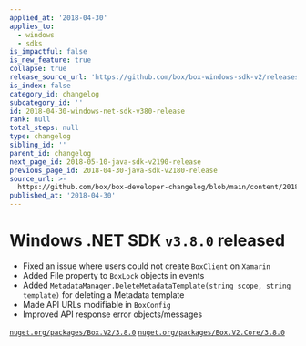 ```yaml
---
applied_at: '2018-04-30'
applies_to:
  - windows
  - sdks
is_impactful: false
is_new_feature: true
collapse: true
release_source_url: 'https://github.com/box/box-windows-sdk-v2/releases/tag/v3.8.0'
is_index: false
category_id: changelog
subcategory_id: ''
id: 2018-04-30-windows-net-sdk-v380-release
rank: null
total_steps: null
type: changelog
sibling_id: ''
parent_id: changelog
next_page_id: 2018-05-10-java-sdk-v2190-release
previous_page_id: 2018-04-30-java-sdk-v2180-release
source_url: >-
  https://github.com/box/box-developer-changelog/blob/main/content/2018/04-30-windows-net-sdk-v380-release.md
published_at: '2018-04-30'
---
```

# Windows .NET SDK `v3.8.0` released

* Fixed an issue where users could not create `BoxClient` on `Xamarin`
* Added File property to `BoxLock` objects in events
* Added `MetadataManager.DeleteMetadataTemplate(string scope, string template)` for deleting a Metadata template
* Made API URLs modifiable in `BoxConfig`
* Improved API response error objects/messages

[`nuget.org/packages/Box.V2/3.8.0`](https://www.nuget.org/packages/Box.V2/3.8.0)
[`nuget.org/packages/Box.V2.Core/3.8.0`](https://www.nuget.org/packages/Box.V2.Core/3.8.0)
